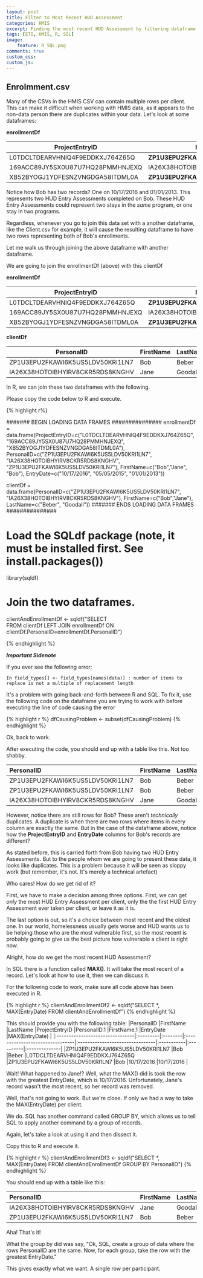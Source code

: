 ```yaml
---
layout: post
title: Filter to Most Recent HUD Assessment
categories: HMIS
excerpt: Finding the most recent HUD Assessment by filtering dataframe by date.
tags: [ETO, HMIS, R, SQL]
image: 
    feature: R_SQL.png
comments: true
custom_css:
custom_js: 
---
```


## Enrolmment.csv
Many of the CSVs in the HMIS CSV can contain multiple rows per client.  This can make it difficult when working with HMIS data, as it appears to the non-data person there are duplicates within your data.  Let's look at some dataframes:

**enrollmentDf**

ProjectEntryID | PersonalID | FirstName | EntryDate
---------|----------|----------|---------
 L0TDCLTDEARVHNIQ4F9EDDKXJ764Z65Q | **ZP1U3EPU2FKAWI6K5US5LDV50KRI1LN7** | Bob | 10/17/2016 
 169ACC89JY5SX0U87U7HQ28PMMHNJEXQ | IA26X38HOTOIBHYIRV8CKR5RDS8KNGHV | Jane | 05/05/2015
 XB52BYOGJ1YDFESNZVNGDGA58ITDML0A | **ZP1U3EPU2FKAWI6K5US5LDV50KRI1LN7** |Bob| 01/01/2013

 Notice how Bob has two records?  One on 10/17/2016 and 01/01/2013.  This represents two HUD Entry Assessments completed on Bob.  These HUD Entry Assessments could represent two stays in the _same_ program, or one stay in two programs.

 Regardless, whenever you go to join this data set with a another dataframe, like the Client.csv for example, it will cause the resulting dataframe to have two rows representing both of Bob's enrollments.

 Let me walk us through joining the above dataframe with another dataframe.

We are going to join the enrollmentDf (above) with this clientDf

**enrollmentDf**

ProjectEntryID | PersonalID | FirstName | EntryDate
---------|----------|----------|---------
 L0TDCLTDEARVHNIQ4F9EDDKXJ764Z65Q | **ZP1U3EPU2FKAWI6K5US5LDV50KRI1LN7** | Bob | 10/17/2016 
 169ACC89JY5SX0U87U7HQ28PMMHNJEXQ | IA26X38HOTOIBHYIRV8CKR5RDS8KNGHV | Jane | 05/05/2015
 XB52BYOGJ1YDFESNZVNGDGA58ITDML0A | **ZP1U3EPU2FKAWI6K5US5LDV50KRI1LN7** |Bob| 01/01/2013

**clientDf**

| PersonalID | FirstName | LastName
----------|----------|---------
ZP1U3EPU2FKAWI6K5US5LDV50KRI1LN7 | Bob | Beber
IA26X38HOTOIBHYIRV8CKR5RDS8KNGHV | Jane | Goodall

In R, we can join these two dataframes with the following.

Please copy the code below to R and execute.

{% highlight r%}

####### BEGIN LOADING DATA FRAMES ###############
enrollmentDf = data.frame(ProjectEntryID=c("L0TDCLTDEARVHNIQ4F9EDDKXJ764Z65Q", "169ACC89JY5SX0U87U7HQ28PMMHNJEXQ", "XB52BYOGJ1YDFESNZVNGDGA58ITDML0A"), 
               PersonalID=c("ZP1U3EPU2FKAWI6K5US5LDV50KRI1LN7", "IA26X38HOTOIBHYIRV8CKR5RDS8KNGHV", "ZP1U3EPU2FKAWI6K5US5LDV50KRI1LN7"), 
               FirstName=c("Bob","Jane", "Bob"), 
               EntryDate=c("10/17/2016", "05/05/2015", "01/01/2013"))

clientDf = data.frame(PersonalID=c("ZP1U3EPU2FKAWI6K5US5LDV50KRI1LN7", "IA26X38HOTOIBHYIRV8CKR5RDS8KNGHV"), 
                      FirstName=c("Bob","Jane"),
                      LastName=c("Beber", "Goodall"))
####### ENDS LOADING DATA FRAMES ###############

# Load the SQLdf package (note, it must be installed first. See install.packages())
library(sqldf)

# Join the two dataframes.
clientAndEnrollmentDf <- sqldf("SELECT  
                               FROM clientDf 
                               LEFT JOIN enrollmentDf 
                               ON clientDf.PersonalID=enrollmentDf.PersonalID")

{% endhighlight %}


***Important Sidenote***

If you ever see the following error:

`In field_types[] <- field_types[names(data)] :
  number of items to replace is not a multiple of replacement length`

It's a problem with going back-and-forth between R and SQL.  To fix it, use the following code on the dataframe you are trying to work with before executing the line of code causing the error

{% highlight r %}
dfCausingProblem <- subset(dfCausingProblem)
{% endhighlight %}

Ok, back to work.

After executing the code, you should end up with a table like this.  Not too shabby.  

|PersonalID |FirstName |LastName |ProjectEntryID|PersonalID|FirstName |EntryDate  |
|:--------------------------------|:---------|:--------|:--------------------------------|:--------------------------------|:---------|:----------|
|ZP1U3EPU2FKAWI6K5US5LDV50KRI1LN7 |Bob       |Beber    |L0TDCLTDEARVHNIQ4F9EDDKXJ764Z65Q |ZP1U3EPU2FKAWI6K5US5LDV50KRI1LN7 |Bob       |10/17/2016 |
|ZP1U3EPU2FKAWI6K5US5LDV50KRI1LN7 |Bob       |Beber    |XB52BYOGJ1YDFESNZVNGDGA58ITDML0A |ZP1U3EPU2FKAWI6K5US5LDV50KRI1LN7 |Bob       |01/01/2013 |
|IA26X38HOTOIBHYIRV8CKR5RDS8KNGHV |Jane      |Goodall  |169ACC89JY5SX0U87U7HQ28PMMHNJEXQ |IA26X38HOTOIBHYIRV8CKR5RDS8KNGHV |Jane      |05/05/2015 |

However, notice there are still rows for Bob?  These aren't _technically_ duplicates.  A duplicate is when there are two rows where items in every column are exactly the same.  But in the case of the dataframe above, notice how the **ProjectEntryID** and **EntryDate** columns for Bob's records are different?  

As stated before, this is carried forth from Bob having two HUD Entry Assessments.  But to the people whom we are going to present these data, it looks like duplicates.  This is a problem because it will be seen as sloppy work (but remember, it's not.  It's merely a technical artefact)

Who cares! How do we get rid of it?

First, we have to make a decision among three options.  First, we can get _only_ the most HUD Entry Assessment per client, only the the first HUD Entry Assessment ever taken per client, or leave it as it is.  

The last option is out, so it's a choice between most recent and the oldest one.  In our world, homelessness usually gets worse and HUD wants us to be helping those who are the most vulnerable first, so the most recent is probably going to give us the best picture how vulnerable a client is right now.

Alright, how do we get the most recent HUD Assessment?

In SQL there is a function called **MAX()**.  It will take the most recent of a record.  Let's look at how to use it, then we can discuss it.

For the following code to work, make sure all code above has been executed in R.

{% highlight r %}
clientAndEnrollmentDf2 <- sqldf("SELECT *, MAX(EntryDate) FROM clientAndEnrollmentDf")
{% endhighlight %}

This should provide you with the following table:
|PersonalID                       |FirstName |LastName |ProjectEntryID                   |PersonalID.1                     |FirstName.1 |EntryDate  |MAX(EntryDate) |
|:--------------------------------|:---------|:--------|:--------------------------------|:--------------------------------|:-----------|:----------|:--------------|
|ZP1U3EPU2FKAWI6K5US5LDV50KRI1LN7 |Bob       |Beber    |L0TDCLTDEARVHNIQ4F9EDDKXJ764Z65Q |ZP1U3EPU2FKAWI6K5US5LDV50KRI1LN7 |Bob         |10/17/2016 |10/17/2016     |

Wait! What happened to Jane!?  Well, what the MAX() did is took the row with the greatest EntryDate, which is 10/17/2016.  Unfortunately, Jane's record wasn't the most recent, so her record was removed.

Well, that's not going to work.  But we're close.  If only we had a way to take the MAX(EntryDate) per client.

We do.  SQL has another command called GROUP BY, which allows us to tell SQL to apply another command by a group of records.

Again, let's take a look at using it and then dissect it.

Copy this to R and execute it.

{% highlight r %}
clientAndEnrollmentDf3 <- sqldf("SELECT *, MAX(EntryDate) FROM clientAndEnrollmentDf GROUP BY PersonalID")
{% endhighlight %}

You should end up with a table like this:

|PersonalID                       |FirstName |LastName |ProjectEntryID                   |PersonalID.1                     |FirstName.1 |EntryDate  |MAX(EntryDate) |
|:--------------------------------|:---------|:--------|:--------------------------------|:--------------------------------|:-----------|:----------|:--------------|
|IA26X38HOTOIBHYIRV8CKR5RDS8KNGHV |Jane      |Goodall  |169ACC89JY5SX0U87U7HQ28PMMHNJEXQ |IA26X38HOTOIBHYIRV8CKR5RDS8KNGHV |Jane        |05/05/2015 |05/05/2015     |
|ZP1U3EPU2FKAWI6K5US5LDV50KRI1LN7 |Bob       |Beber    |L0TDCLTDEARVHNIQ4F9EDDKXJ764Z65Q |ZP1U3EPU2FKAWI6K5US5LDV50KRI1LN7 |Bob         |10/17/2016 |10/17/2016     |

Aha! That's it!

What the group by did was say, "Ok, SQL, create a group of data where the rows PersonalID are the same.  Now, for each group, take the row with the greatest EntryDate."

This gives exactly what we want.  A single row per participant.


